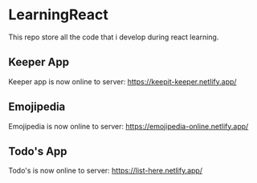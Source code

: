 # LearningReact
This repo store all the code that i develop during react learning.

## Keeper App
Keeper app is now online to server: https://keepit-keeper.netlify.app/

## Emojipedia
Emojipedia is now online to server: https://emojipedia-online.netlify.app/ 

## Todo's App
Todo's is now online to server: https://list-here.netlify.app/
